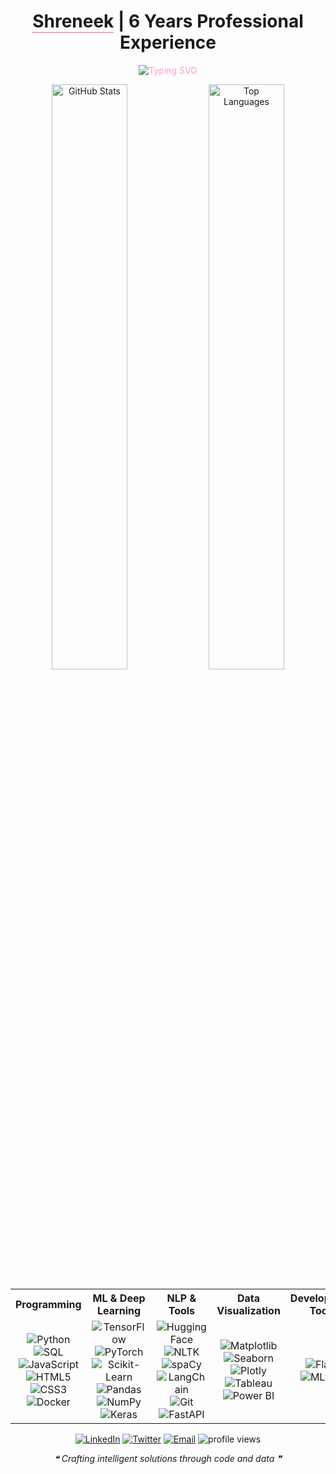 <!-- GitHub Profile README for Shreneek -->
<div align="center">
  <h1>
    <span style="border-bottom: 2px solid #ff9bcf;">Shreneek</span> | 6 Years Professional Experience
  </h1>
  
  <!-- Dynamic Title Animation -->
  <p align="center" style="color: #ff9bcf;">
    <img src="https://readme-typing-svg.herokuapp.com?font=Fira+Code&size=22&duration=3000&pause=1000&color=FF9BCF&center=true&vCenter=true&width=440&lines=Data+Scientist;NLP+Engineer;Agentic+AI+Developer;Deep+Learning+Engineer" alt="Typing SVG" />
  </p>

  <!-- GitHub Stats - Side by Side -->
  <div>
    <img src="https://github-readme-stats.vercel.app/api?username=shreniek&show_icons=true&count_private=true&hide_border=true&title_color=ff9bcf&icon_color=ffffff&text_color=ffffff&bg_color=000000" alt="GitHub Stats" width="49%" />
    <img src="https://github-readme-stats.vercel.app/api/top-langs/?username=shreniek&layout=compact&hide_border=true&title_color=ff9bcf&text_color=ffffff&bg_color=000000" alt="Top Languages" width="49%" />
  </div>
</div>

<!-- Five Column Skills Layout -->
<table width="100%">
  <tr>
    <th align="center">Programming</th>
    <th align="center">ML & Deep Learning</th>
    <th align="center">NLP & Tools</th>
    <th align="center">Data Visualization</th>
    <th align="center">Development Tools</th>
  </tr>
  <tr>
    <td align="center">
      <img src="https://img.shields.io/badge/Python-3776AB?style=for-the-badge&logo=python&logoColor=white" alt="Python" /><br>
      <img src="https://img.shields.io/badge/SQL-4479A1?style=for-the-badge&logo=postgresql&logoColor=white" alt="SQL" /><br>
      <img src="https://img.shields.io/badge/JavaScript-F7DF1E?style=for-the-badge&logo=javascript&logoColor=black" alt="JavaScript" /><br>
      <img src="https://img.shields.io/badge/HTML5-E34F26?style=for-the-badge&logo=html5&logoColor=white" alt="HTML5" /><br>
      <img src="https://img.shields.io/badge/CSS3-1572B6?style=for-the-badge&logo=css3&logoColor=white" alt="CSS3" /><br>
      <img src="https://img.shields.io/badge/Docker-2496ED?style=for-the-badge&logo=docker&logoColor=white" alt="Docker" />
    </td>
    <td align="center">
      <img src="https://img.shields.io/badge/TensorFlow-FF6F00?style=for-the-badge&logo=tensorflow&logoColor=white" alt="TensorFlow" /><br>
      <img src="https://img.shields.io/badge/PyTorch-EE4C2C?style=for-the-badge&logo=pytorch&logoColor=white" alt="PyTorch" /><br>
      <img src="https://img.shields.io/badge/scikit--learn-F7931E?style=for-the-badge&logo=scikit-learn&logoColor=white" alt="Scikit-Learn" /><br>
      <img src="https://img.shields.io/badge/Pandas-150458?style=for-the-badge&logo=pandas&logoColor=white" alt="Pandas" /><br>
      <img src="https://img.shields.io/badge/NumPy-013243?style=for-the-badge&logo=numpy&logoColor=white" alt="NumPy" /><br>
      <img src="https://img.shields.io/badge/Keras-D00000?style=for-the-badge&logo=keras&logoColor=white" alt="Keras" />
    </td>
    <td align="center">
      <img src="https://img.shields.io/badge/Hugging_Face-FFD21E?style=for-the-badge" alt="Hugging Face" /><br>
      <img src="https://img.shields.io/badge/NLTK-3776AB?style=for-the-badge" alt="NLTK" /><br>
      <img src="https://img.shields.io/badge/spaCy-09A3D5?style=for-the-badge" alt="spaCy" /><br>
      <img src="https://img.shields.io/badge/LangChain-000000?style=for-the-badge" alt="LangChain" /><br>
      <img src="https://img.shields.io/badge/Git-F05032?style=for-the-badge&logo=git&logoColor=white" alt="Git" /><br>
      <img src="https://img.shields.io/badge/FastAPI-009688?style=for-the-badge&logo=fastapi&logoColor=white" alt="FastAPI" />
    </td>
    <td align="center">
      <img src="https://img.shields.io/badge/Matplotlib-3776AB?style=for-the-badge" alt="Matplotlib" /><br>
      <img src="https://img.shields.io/badge/Seaborn-3776AB?style=for-the-badge" alt="Seaborn" /><br>
      <img src="https://img.shields.io/badge/Plotly-3F4F75?style=for-the-badge&logo=plotly&logoColor=white" alt="Plotly" /><br>
      <img src="https://img.shields.io/badge/Tableau-E97627?style=for-the-badge&logo=tableau&logoColor=white" alt="Tableau" /><br>
      <img src="https://img.shields.io/badge/Power_BI-F2C811?style=for-the-badge&logo=powerbi&logoColor=black" alt="Power BI" />
    </td>
    <td align="center">
      <img src="https://img.shields.io/badge/Flask-000000?style=for-the-badge&logo=flask&logoColor=white" alt="Flask" /><br>
      <img src="https://img.shields.io/badge/MLflow-0194E2?style=for-the-badge&logo=mlflow&logoColor=white" alt="MLflow" />
    </td>
  </tr>
</table>

<!-- Connect With Me and Views - Single Row -->
<div align="center">
  <div>
    <a href="https://www.linkedin.com/in/shreneek/"><img src="https://img.shields.io/badge/LinkedIn-0077B5?style=for-the-badge&logo=linkedin&logoColor=white" alt="LinkedIn" /></a>
    <a href="https://twitter.com/shreneek"><img src="https://img.shields.io/badge/Twitter-1DA1F2?style=for-the-badge&logo=twitter&logoColor=white" alt="Twitter" /></a>
    <a href="mailto:contact@shreneek.com"><img src="https://img.shields.io/badge/Email-D14836?style=for-the-badge&logo=gmail&logoColor=white" alt="Email" /></a>
    <img src="https://komarev.com/ghpvc/?username=shreniek&color=ff9bcf&style=flat-square&label=Profile+Views" alt="profile views">
  </div>
  <p><i>❝ Crafting intelligent solutions through code and data ❞</i></p>
</div>
